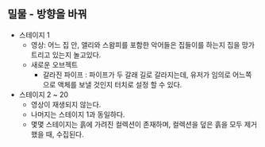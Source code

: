 ## 밀물 - 방향을 바꿔
* 스테이지 1
  * 영상: 어느 집 안, 앨리와 스왐피를 포함한 악어들은 집들이를 하는지 집을 망가트리고 있는지 놀고있다.
  * 새로운 오브젝트
    * 갈라진 파이프 : 파이프가 두 갈래 길로 갈라지는데, 유저가 임의로 어느쪽으로 액체를 보낼 것인지 터치로 설정 할 수 있다.
* 스테이지 2 ~ 20
  * 영상이 재생되지 않는다.
  * 나머지는 스테이지 1과 동일하다.
  * 몇몇 스테이지는 흙에 가려진 컬렉션이 존재하며, 컬렉션을 덮은 흙을 모두 제거했을 때, 수집된다.
